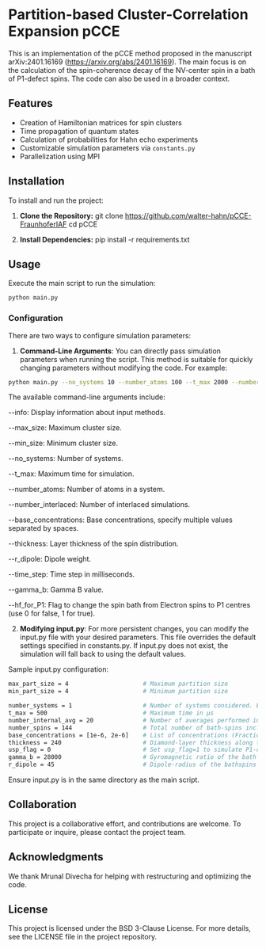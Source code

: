 
# Partition-based Cluster-Correlation Expansion pCCE

This is an implementation of the pCCE method proposed in the manuscript arXiv:2401.16169 (https://arxiv.org/abs/2401.16169). The main focus is on the calculation of the spin-coherence decay of the NV-center spin in a bath of P1-defect spins. The code can also be used in a broader context.


## Features

- Creation of Hamiltonian matrices for spin clusters
- Time propagation of quantum states
- Calculation of probabilities for Hahn echo experiments
- Customizable simulation parameters via `constants.py`
- Parallelization using MPI

## Installation

To install and run the project:

1. **Clone the Repository:**
git clone https://github.com/walter-hahn/pCCE-FraunhoferIAF cd pCCE

2. **Install Dependencies:**
pip install -r requirements.txt

## Usage

Execute the main script to run the simulation:

```bash
python main.py
```
### Configuration
There are two ways to configure simulation parameters:
1. **Command-Line Arguments**: You can directly pass simulation parameters when running the script. This method is suitable for quickly changing parameters without modifying the code. For example:

```bash
python main.py --no_systems 10 --number_atoms 100 --t_max 2000 --number_interlaced 5 --max_size 20 --min_size 1 --base_concentrations [1e-6, 2e-6] --thickness 5 --r_dipole 3 --time_step 50 --gamma_b 4 --hf_for_P1 1
```
The available command-line arguments include:

--info: Display information about input methods.

--max_size: Maximum cluster size.

--min_size: Minimum cluster size.

--no_systems: Number of systems.

--t_max: Maximum time for simulation.

--number_atoms: Number of atoms in a system.

--number_interlaced: Number of interlaced simulations.

--base_concentrations: Base concentrations, specify multiple values separated by spaces.

--thickness: Layer thickness of the spin distribution.

--r_dipole: Dipole weight.

--time_step: Time step in milliseconds.

--gamma_b: Gamma B value.

--hf_for_P1: Flag to change the spin bath from Electron spins to P1 centres (use 0 for false, 1 for true).

2. **Modifying input.py**: For more persistent changes, you can modify the input.py file with your desired parameters. This file overrides the default settings specified in constants.py. If input.py does not exist, the simulation will fall back to using the default values.

Sample input.py configuration:
```bash
max_part_size = 4                     # Maximum partition size    
min_part_size = 4                     # Minimum partition size

number_systems = 1                    # Number of systems considered. Each system corresponds to a random spatial distribution of spins. MPI parallelization distributes theses systems among available cores.
t_max = 500                           # Maximum time in µs
number_internal_avg = 20              # Number of averages performed internally (Monte Carlo bath state sampling)
number_spins = 144                    # Total number of bath-spins included in the calculation       
base_concentrations = [1e-6, 2e-6]    # List of concentrations (Fraction of atoms replaced by defects)
thickness = 240                       # Diamond-layer thickness along the z-direction in nm. The central spin is positioned at the center of the layer.
usp_flag = 0                          # Set usp_flag=1 to simulate P1-centers, usp_flag=0 to simulate electron spins in the bath.
gamma_b = 28000                       # Gyromagnetic ratio of the bath spins in MHz/T. Default is for electron spins.
r_dipole = 45                         # Dipole-radius of the bathspins defining the distance in which dipolar interactions between bath spins are considered.
```
Ensure input.py is in the same directory as the main script.

## Collaboration
This project is a collaborative effort, and contributions are welcome. To participate or inquire, please contact the project team.

## Acknowledgments
We thank Mrunal Divecha for helping with restructuring and optimizing the code. 

## License
This project is licensed under the BSD 3-Clause License. For more details, see the LICENSE file in the project repository.



